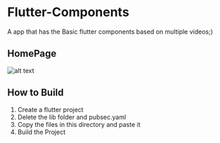 # Flutter-Components
A app that has the Basic flutter components based on multiple videos;)

## HomePage
![alt text](https://github.com/spacebrat76/Flutter-Components/blob/main/homePage.png)




## How to Build
1. Create a flutter project
2. Delete the lib folder and pubsec.yaml
3. Copy the files in this directory and paste it
4. Build the Project
